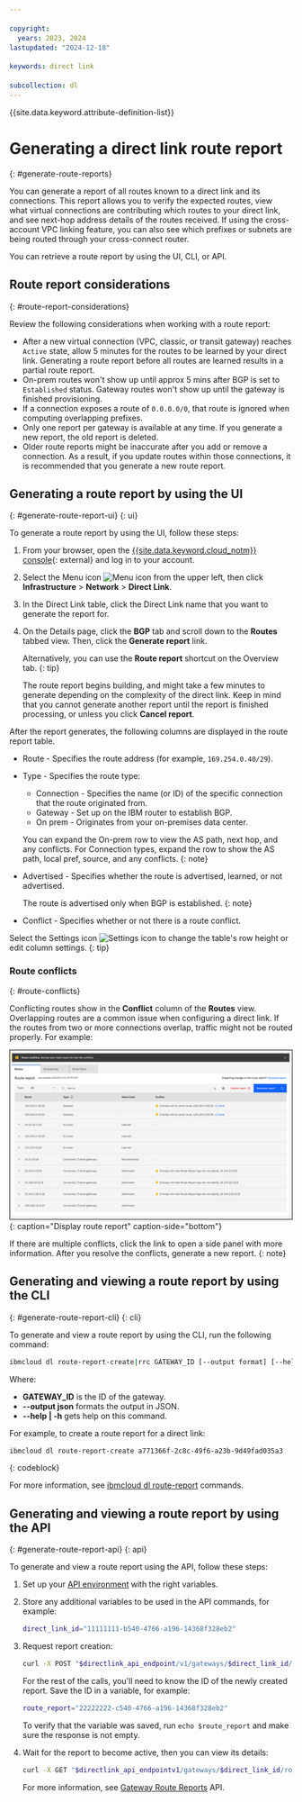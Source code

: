 ```yaml
---

copyright:
  years: 2023, 2024
lastupdated: "2024-12-18"

keywords: direct link

subcollection: dl
---
```


{{site.data.keyword.attribute-definition-list}}

# Generating a direct link route report
{: #generate-route-reports}

You can generate a report of all routes known to a direct link and its connections. This report allows you to verify the expected routes, view what virtual connections are contributing which routes to your direct link, and see next-hop address details of the routes received. If using the cross-account VPC linking feature, you can also see which prefixes or subnets are being routed through your cross-connect router.

You can retrieve a route report by using the UI, CLI, or API.

## Route report considerations
{: #route-report-considerations}

Review the following considerations when working with a route report:

* After a new virtual connection (VPC, classic, or transit gateway) reaches `Active` state, allow 5 minutes for the routes to be learned by your direct link. Generating a route report before all routes are learned results in a partial route report.
* On-prem routes won't show up until approx 5 mins after BGP is set to `Established` status. Gateway routes won't show up until the gateway is finished provisioning.
* If a connection exposes a route of `0.0.0.0/0`, that route is ignored when computing overlapping prefixes.
* Only one report per gateway is available at any time. If you generate a new report, the old report is deleted.
* Older route reports might be inaccurate after you add or remove a connection. As a result, if you update routes within those connections, it is recommended that you generate a new route report.

## Generating a route report by using the UI
{: #generate-route-report-ui}
{: ui}

To generate a route report by using the UI, follow these steps:

1. From your browser, open the [{{site.data.keyword.cloud_notm}} console](/login){: external} and log in to your account.
1. Select the Menu icon ![Menu icon](../../icons/icon_hamburger.svg) from the upper left, then click **Infrastructure** > **Network** > **Direct Link**.
1. In the Direct Link table, click the Direct Link name that you want to generate the report for.
1. On the Details page, click the **BGP** tab and scroll down to the **Routes** tabbed view. Then, click the **Generate report** link.

   Alternatively, you can use the **Route report** shortcut on the Overview tab.
   {: tip}

   The route report begins building, and might take a few minutes to generate depending on the complexity of the direct link. Keep in mind that you cannot generate another report until the report is finished processing, or unless you click **Cancel report**.

After the report generates, the following columns are displayed in the route report table.

* Route - Specifies the route address (for example, `169.254.0.40/29`).
* Type - Specifies the route type:
   * Connection - Specifies the name (or ID) of the specific connection that the route originated from.
   * Gateway - Set up on the IBM router to establish BGP.
   * On prem - Originates from your on-premises data center.

   You can expand the On-prem row to view the AS path, next hop, and any conflicts. For Connection types, expand the row to show the AS path, local pref, source, and any conflicts.
   {: note}

* Advertised - Specifies whether the route is advertised, learned, or not advertised.

   The route is advertised only when BGP is established.
   {: note}

* Conflict - Specifies whether or not there is a route conflict.

Select the Settings icon ![Settings icon](../../icons/settings.svg) to change the table's row height or edit column settings.
{: tip}

### Route conflicts
{: #route-conflicts}

Conflicting routes show in the **Conflict** column of the **Routes** view. Overlapping routes are a common issue when configuring a direct link. If the routes from two or more connections overlap, traffic might not be routed properly. For example:

   ![Display route report](images/route-report.png "Display route report"){: caption="Display route report" caption-side="bottom"}

If there are multiple conflicts, click the link to open a side panel with more information. After you resolve the conflicts, generate a new report.
{: note}

## Generating and viewing a route report by using the CLI
{: #generate-route-report-cli}
{: cli}

To generate and view a route report by using the CLI, run the following command:

```sh
ibmcloud dl route-report-create|rrc GATEWAY_ID [--output format] [--help|-h]
```

Where:

* **GATEWAY_ID** is the ID of the gateway.
* **--output json** formats the output in JSON.
* **--help | -h** gets help on this command.

For example, to create a route report for a direct link:

```sh
ibmcloud dl route-report-create a771366f-2c8c-49f6-a23b-9d49fad035a3
```
{: codeblock}

For more information, see [ibmcloud dl route-report](/docs/dl?topic=dl-dl-cli&interface=cli#route-report-view) commands.

## Generating and viewing a route report by using the API
{: #generate-route-report-api}
{: api}

To generate and view a route report using the API, follow these steps:

1. Set up your [API environment](/docs/dl?topic=dl-set-up-environment) with the right variables.
1. Store any additional variables to be used in the API commands, for example:

   ```sh
   direct_link_id="11111111-b540-4766-a196-14368f328eb2"
   ```

1. Request report creation:

   ```sh
   curl -X POST "$directlink_api_endpoint/v1/gateways/$direct_link_id/route_reports?version=$api_version" -H "Authorization: $iam_token"
   ```

   For the rest of the calls, you'll need to know the ID of the newly created report. Save the ID in a variable, for example:

   ```sh
   route_report="22222222-c540-4766-a196-14368f328eb2"
   ```

   To verify that the variable was saved, run `echo $route_report` and make sure the response is not empty.

1. Wait for the report to become active, then you can view its details:

   ```sh
   curl -X GET "$directlink_api_endpointv1/gateways/$direct_link_id/route_reports/$route_report?version=$api_version" -H "Authorization: $iam_token"
   ```

   For more information, see [Gateway Route Reports](/apidocs/direct_link#list-gateway-route-reports) API.
